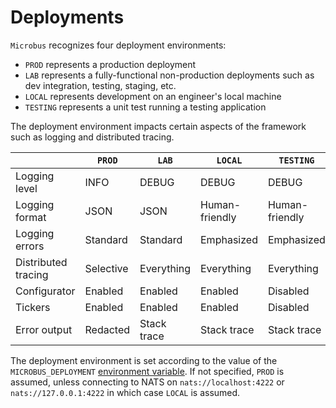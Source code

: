 # Deployments

`Microbus` recognizes four deployment environments:

* `PROD` represents a production deployment
* `LAB` represents a fully-functional non-production deployments such as dev integration, testing, staging, etc.
* `LOCAL` represents development on an engineer's local machine
* `TESTING` represents a unit test running a testing application

The deployment environment impacts certain aspects of the framework such as logging and distributed tracing.

||`PROD`|`LAB`|`LOCAL`|`TESTING`|
|--------|----|---|-----|----------|
|Logging level|INFO|DEBUG|DEBUG|DEBUG|
|Logging format|JSON|JSON|Human-friendly|Human-friendly|
|Logging errors|Standard|Standard|Emphasized|Emphasized|
|Distributed tracing|Selective|Everything|Everything|Everything|
|Configurator|Enabled|Enabled|Enabled|Disabled|
|Tickers|Enabled|Enabled|Enabled|Disabled|
|Error output|Redacted|Stack trace|Stack trace|Stack trace|

The deployment environment is set according to the value of the `MICROBUS_DEPLOYMENT` [environment variable](../tech/envars.md). If not specified, `PROD` is assumed, unless connecting to NATS on `nats://localhost:4222` or `nats://127.0.0.1:4222` in which case `LOCAL` is assumed.

